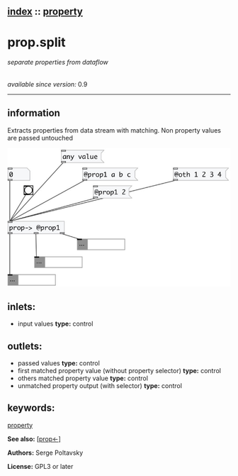 [index](index.html) :: [property](category_property.html)
---

# prop.split

###### separate properties from dataflow

*available since version:* 0.9

---


## information
Extracts properties from data stream with matching. Non property values are passed
            untouched



[![example](../examples/img/prop.split.jpg)](../examples/pd/prop.split.pd)









## inlets:

* input values 
__type:__ control<br>



## outlets:

* passed values
__type:__ control<br>
* first matched property value (without property selector)
__type:__ control<br>
* others matched property value
__type:__ control<br>
* unmatched property output (with selector)
__type:__ control<br>



## keywords:

[property](keywords/property.html)



**See also:**
[\[prop&lt;-\]](prop%3C-.html)




**Authors:** Serge Poltavsky




**License:** GPL3 or later





